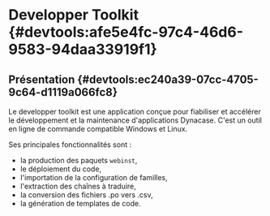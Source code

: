 # Developper Toolkit {#devtools:afe5e4fc-97c4-46d6-9583-94daa33919f1}

## Présentation {#devtools:ec240a39-07cc-4705-9c64-d1119a066fc8}

Le developper toolkit est une application conçue pour fiabiliser et accélérer 
le développement et la maintenance d'applications Dynacase.
C'est un outil en ligne de commande compatible Windows et Linux.

Ses principales fonctionnalités sont :

-   la production des paquets `webinst`,
-   le déploiement du code,
-   l'importation de la configuration de familles,
-   l'extraction des chaînes à traduire,
-   la conversion des fichiers .po vers .csv,
-   la génération de templates de code.
